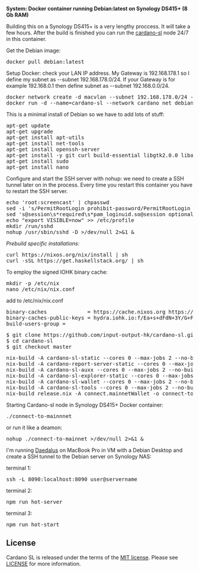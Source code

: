 **System: Docker container running Debian:latest on Synology DS415+ (8 Gb RAM)**

Building this on a Synology DS415+ is a very lengthy proccess. It will take a few hours. After the build is finished you can run the [cardano-sl](https://github.com/input-output-hk/cardano-sl) node 24/7 in this container.

Get the Debian image:
<pre>
docker pull debian:latest
</pre>

Setup Docker: check your LAN IP address. My Gateway is 192.168.178.1 so I define my subnet as --subnet 192.168.178.0/24. If your Gateway is for example 192.168.0.1 then define subnet as --subnet 192.168.0.0/24.
<pre>
docker network create -d macvlan --subnet 192.168.178.0/24 --ip-range 192.168.178.250/3 --gateway 192.168.178.1 -o parent=ovs_eth0 cardano_net
docker run -d --name=cardano-sl --network cardano_net debian:latest tail -f /dev/null
</pre>


This is a minimal install of Debian so we have to add lots of stuff:
<pre>
apt-get update
apt-get upgrade
apt-get install apt-utils
apt-get install net-tools
apt-get install openssh-server
apt-get install -y git curl build-essential libgtk2.0.0 libasound2 libnotify-bin libgconf-2-4 libnss3 libxss1
apt-get install sudo
apt-get install nano
</pre>

Configure and start the SSH server with nohup: we need to create a SSH tunnel later on in the process. Every time you restart this container you have to restart the SSH server.
<pre>
echo 'root:screencast' | chpasswd
sed -i 's/PermitRootLogin prohibit-password/PermitRootLogin yes/' /etc/ssh/sshd_config
sed 's@session\s*required\s*pam_loginuid.so@session optional pam_loginuid.so@g' -i /etc/pam.d/sshd
echo "export VISIBLE=now" >> /etc/profile
mkdir /run/sshd
nohup /usr/sbin/sshd -D >/dev/null 2>&1 &
</pre>

_Prebuild specific installations:_
<pre>
curl https://nixos.org/nix/install | sh
curl -sSL https://get.haskellstack.org/ | sh
</pre>

To employ the signed IOHK binary cache:
<pre>
mkdir -p /etc/nix
nano /etc/nix/nix.conf
</pre>

add to /etc/nix/nix.conf
<pre>
binary-caches             = https://cache.nixos.org https://hydra.iohk.io
binary-caches-public-keys = hydra.iohk.io:f/Ea+s+dFdN+3Y/G+FDgSq+a5NEWhJGzdjvKNGv0/EQ=
build-users-group =
</pre>

<pre>
$ git clone https://github.com/input-output-hk/cardano-sl.git
$ cd cardano-sl
$ git checkout master
</pre>

<pre>
nix-build -A cardano-sl-static --cores 0 --max-jobs 2 --no-build-output --out-link cardano-sl-1.0
nix-build -A cardano-report-server-static --cores 0 --max-jobs 2 --no-build-output --out-link cardano-sl-1.0
nix-build -A cardano-sl-auxx --cores 0 --max-jobs 2 --no-build-output --out-link cardano-sl-1.0
nix-build -A cardano-sl-explorer-static --cores 0 --max-jobs 2 --no-build-output --out-link cardano-sl-1.0
nix-build -A cardano-sl-wallet --cores 0 --max-jobs 2 --no-build-output --out-link cardano-sl-1.0
nix-build -A cardano-sl-tools --cores 0 --max-jobs 2 --no-build-output --out-link cardano-sl-1.0
nix-build release.nix -A connect.mainnetWallet -o connect-to-mainnet
</pre>

Starting Cardano-sl node in Synology DS415+ Docker container:
<pre>
./connect-to-mainnnet
</pre>
or run it like a deamon:
<pre>nohup ./connect-to-mainnet >/dev/null 2>&1 &</pre>


I'm running [Daedalus](https://github.com/input-output-hk/daedalus) on MacBook Pro in VM with a Debian Desktop and create a SSH tunnel to the Debian server on Synology NAS:

terminal 1:
<pre>
ssh -L 8090:localhost:8090 user@servername
</pre>
terminal 2:
<pre>
npm run hot-server
</pre>
terminal 3:
<pre>
npm run hot-start
</pre>

## License
Cardano SL is released under the terms of the [MIT license](https://opensource.org/licenses/MIT). Please see [LICENSE](https://github.com/input-output-hk/cardano-sl/blob/master/LICENSE) for more information.

